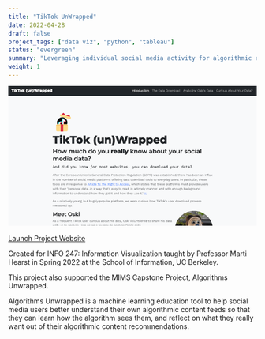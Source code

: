 ```yaml
---
title: "TikTok UnWrapped"
date: 2022-04-28
draft: false
project_tags: ["data viz", "python", "tableau"]
status: "evergreen"
summary: "Leveraging individual social media activity for algorithmic education"
weight: 1
---
```


[![alt text](ttuw_screenshot.png "Website Screenshot")](https://ochan1.github.io/info247-sp22-tiktok-unwrapped/website/)

[Launch Project Website](https://ochan1.github.io/info247-sp22-tiktok-unwrapped/website/)

Created for INFO 247: Information Visualization taught by Professor Marti Hearst in Spring 2022 at the School of Information, UC Berkeley.

This project also supported the MIMS Capstone Project, Algorithms Unwrapped.

Algorithms Unwrapped is a machine learning education tool to help social media users better understand their own algorithmic content feeds so that they can learn how the algorithm sees them, and reflect on what they really want out of their algorithmic content recommendations.

